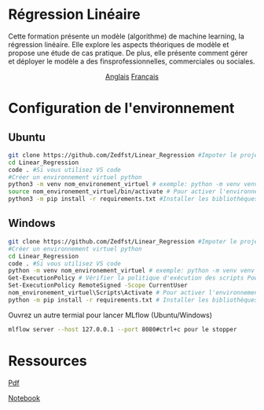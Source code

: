 # Régression Linéaire

Cette formation présente un modèle (algorithme) de machine learning, la régression linéaire. Elle explore les aspects théoriques de modèle et propose une étude de cas pratique.
De plus, elle présente comment gérer et déployer le modèle a des finsprofessionnelles, commerciales ou sociales.

<p align="center">
  <a href="README.md">Anglais</a>
  <a href="READMEfr.md">Français</a>
</p>

# Configuration de l'environnement

## Ubuntu

```bash
git clone https://github.com/Zedfst/Linear_Regression #Impoter le project en local
cd Linear_Regression
code . #Si vous utilisez VS code
#Créer un environnement virtuel python
python3 -m venv nom_environement_virtuel # exemple: python -m venv venv
source nom_environement_virtuel/bin/activate # Pour activer l'environnement virtuel. Tapez deactivate pour le désactiver
python3 -m pip install -r requirements.txt #Installer les bibliothèques Python présentes dans le fichier Requirements.txt
```

## Windows

```bash
git clone https://github.com/Zedfst/Linear_Regression #Impoter le project en local
#Créer un environnement virtuel python
cd Linear_Regression
code . #Si vous utilisez VS code
python -m venv nom_environement_virtuel # exemple: python -m venv venv
Get-ExecutionPolicy # Vérifier la politique d'exécution des scripts PowerShell. Si la valeur retournée est Restricted, entrez la commande ci-dessous
Set-ExecutionPolicy RemoteSigned -Scope CurrentUser
nom_environement_virtuel\Scripts\Activate # Pour activer l'environnement virtuel. Tapez deactivate pour le désactiver
python -m pip install -r requirements.txt # Installer les bibliothèques Python présentes dans le fichier Requirements.txt
```

Ouvrez un autre termial pour lancer MLflow (Ubuntu/Windows)

```bash
mlflow server --host 127.0.0.1 --port 8080#ctrl+c pour le stopper
```

# Ressources

[Pdf](src/Regression_Lineaire.pdf)

[Notebook](rent_prediction.ipynb)
